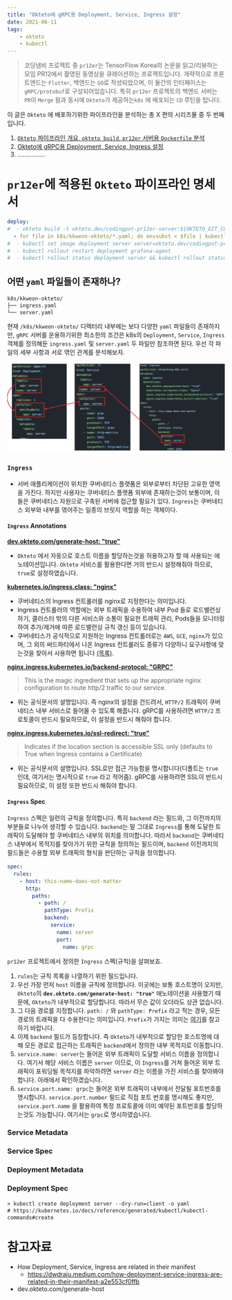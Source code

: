```yaml
---
title: "Okteto에 gRPC용 Deployment, Service, Ingress 설정"
date: 2021-06-11
tags:
    - okteto
    - kubectl
---
```


> 코딩냄비 프로젝트 중 `pr12er`는 TensorFlow Korea의 논문을 읽고/리뷰하는 모임 PR12에서 촬영된 동영상을 큐레이션하는 프로젝트입니다. 개략적으로 프론트엔드는 `Flutter`, 백엔드는 `GO`로 작성되었으며, 이 둘간의 인터페이스는 `gRPC/protobuf`로 구성되어있습니다. 특히 `pr12er` 프로젝트의 백엔드 서버는 `PR`이 `Merge` 됨과 동시에 `Okteto`가 제공하는`k8s` 에 배포되는 `CD` 루틴을 탑니다.

이 글은 `Okteto` 에 배포하기위한 파이프라인을 분석하는 총 X 편의 시리즈물 중 두 번째입니다.

1. [`Okteto` 파이프라인 개요, `okteto build`, `pr12er` 서버용 `Dockerfile` 분석](https://codingpot.github.io/cicd/okteto-pipeline-build/)
2. [Okteto에 gRPC용 Deployment, Service, Ingress 설정]()
3. ................

# `pr12er`에 적용된 `Okteto` 파이프라인 명세서

```yaml
deploy:
#  - okteto build -t okteto.dev/codingpot-pr12er-server:${OKTETO_GIT_COMMIT} -f ./server/deploy/Dockerfile server
  - for file in k8s/kkweon-okteto/*.yaml; do envsubst < $file | kubectl apply -f -; done
#  - kubectl set image deployment server server=okteto.dev/codingpot-pr12er-server:${OKTETO_GIT_COMMIT}
#  - kubectl rollout restart deployment grafana-agent
#  - kubectl rollout status deployment server && kubectl rollout status deployment grafana-agent
```

## 어떤 `yaml` 파일들이 존재하나?

```shell
k8s/kkweon-okteto/
├── ingress.yaml
└── server.yaml
```

현재 `/k8s/kkweon-okteto/` 디렉터리 내부에는 보다 다양한 `yaml` 파일들이 존재하지만, `gRPC` 서버를 운용하기위한 최소한의 조건은 k8s의 `Deployment`, `Service`, `Ingress` 객체를 정의해둔 `ingress.yaml` 및 `server.yaml` 두 파일만 참조하면 된다. 우선 각 파일의 세부 사항과 서로 엮인 관계를 분석해보자.

![](images/ingress-service-deployment.png)

### `Ingress`
- 서버 애플리케이션이 위치한 쿠버네티스 플랫폼은 외부로부터 차단된 고유한 영역을 가진다. 하지만 사용자는 쿠버네티스 플랫폼 외부에  존재하는것이 보통이며, 이들은 쿠버네티스 자원으로 구축된 서버에 접근할 필요가 있다. `Ingress`는 쿠버네티스 외부와 내부를 엮어주는 일종의 브릿지 역할을 하는 객체이다. 

#### `Ingress` Annotations
[**dev.okteto.com/generate-host: "true"**](dev.okteto.com/generate-host)
- `Okteto` 에서 자동으로 호스트 이름을 할당하는것을 허용하고자 할 때 사용되는 애노테이션입니다. `Okteto` 서비스를 활용한다면 거의 반드시 설정해줘야 하므로, `true`로 설정하였습니다.

[**kubernetes.io/ingress.class: "nginx"**](https://www.nginx.com/resources/glossary/kubernetes-ingress-controller/)
- 쿠버네티스의 Ingress 컨트롤러를 nginx로 지정한다는 의미입니다.
- Ingress 컨트롤러의 역할에는 외부 트래픽을 수용하여 내부 Pod 들로 로드밸런싱하기, 클러스터 밖의 다른 서비스와 소통이 필요한 트래픽 관리, Pods들을 모니터링하여 추가/제거에 따른 로드밸런싱 규칙 갱신 등이 있습니다. 
- 쿠버네티스가 공식적으로 지원하는 Ingress 컨트롤러로는 `AWS`, `GCE`, `nginx`가 있으며, 그 외의 써드파티에서 나온 Ingress 컨트롤러도 종류가 다양하니 요구사항에 맞는것을 찾아서 사용하면 됩니다 [(목록)](https://kubernetes.io/docs/concepts/services-networking/ingress-controllers/).

[**nginx.ingress.kubernetes.io/backend-protocol: "GRPC"**](https://kubernetes.github.io/ingress-nginx/examples/grpc/#grpc)
> This is the magic ingredient that sets up the appropriate nginx configuration to route http/2 traffic to our service.
- 위는 공식문서의 설명입니다. 즉 nginx의 설정을 건드려서, `HTTP/2` 트래픽이 쿠버네티스 내부 서비스로 들어올 수 있도록 해줍니다. gRPC를 사용하려면 `HTTP/2` 프로토콜이 반드시 필요하므로, 이 설정을 반드시 해줘야 합니다.

[**nginx.ingress.kubernetes.io/ssl-redirect: "true"**](https://kubernetes.github.io/ingress-nginx/examples/rewrite/)
> Indicates if the location section is accessible SSL only (defaults to True when Ingress contains a Certificate)
- 위는 공식문서의 설명입니다. SSL로만 접근 가능함을 명시합니다(디폴트는 `true` 인데, 여기서는 명시적으로 `true` 라고 적어줌). gRPC를 사용하려면 SSL이 반드시 필요하므로, 이 설정 또한 반드시 해줘야 합니다.

#### `Ingress` Spec

`Ingress` 스펙은 일련의 규칙을 정의합니다. 특히 `backend` 라는 필드와, 그 이전까지의 부분들로 나누어 생각할 수 있습니다. `backend`는 말 그대로 `Ingress`를 통해 도달한 트래픽이 도달해야 할 쿠버네티스 내부의 위치를 의미합니다. 따라서 `backend`는 쿠버네티스 내부에서 목적지를 찾아가기 위한 규칙을 정의하는 필드이며, `backend` 이전까지의 필드들은 수용할 외부 트래픽의 형식을 판단하는 규칙을 정의합니다. 

```yaml
spec:
  rules:
    - host: this-name-does-not-matter
      http:
        paths:
          - path: /
            pathType: Prefix
            backend:
              service:
                name: server
                port:
                  name: grpc
```

`pr12er` 프로젝트에서 정의한 `Ingress` 스펙(규칙)을 살펴보죠.
1. `rules`는 규칙 목록을 나열하기 위한 필드입니다.
2. 우선 가장 먼저 `host` 이름을 규칙에 정의합니다. 이곳에는 보통 호스트명이 오지만, `Okteto`의 **`dev.okteto.com/generate-host: "true"`** 애노테이션을 사용했기 때문에, `Okteto`가 내부적으로 할당합니다. 따라서 무슨 값이 오더라도 상관 없습니다.
3. 그 다음 경로를 지정합니다. `path: /` 와 `pathType: Prefix` 라고 적는 경우, 모든 경로의 트래픽을 다 수용한다는 의미입니다. `Prefix`가 가지는 의미는 [여기](https://kubernetes.io/docs/concepts/services-networking/ingress/#path-types)를 참고하기 바랍니다. 
4. 이제 `backend` 필드가 등장합니다. 즉 `Okteto`가 내부적으로 할당한 호스트명에 대해 모든 경로로 접근하는 트래픽은 `backend`에서 정의한 내부 목적지로 이동합니다.
5. `service.name: server`는 들어온 외부 트래픽이 도달할 서비스 이름을 정의합니다. 여기서 해당 서비스 이름은 `server` 이므로, 이 `Ingress`를 거쳐 들어온 외부 트래픽이 포워딩될 목적지를 파악하려면 `server` 라는 이름을 가진 서비스를 찾아봐야 합니다. 아래에서 확인하겠습니다. 
6. `service.port.name: grpc`는 들어온 외부 트래픽이 내부에서 전달될 포트번호를 명시합니다. `service.port.number` 필드로 직접 포트 번호를 명시해도 좋지만, `service.port.name` 을 활용하여 특정 프로토콜에 이미 예약된 포트번호를 할당하는것도 가능합니다. 여기서는 `grpc`로 명시하였습니다.

### Service Metadata

### Service Spec

### Deployment Metadata

### Deployment Spec

```shell
> kubectl create deployment server --dry-run=client -o yaml
# https://kubernetes.io/docs/reference/generated/kubectl/kubectl-commands#create
```

# 참고자료
- How Deployment, Service, Ingress are related in their manifest
  - https://dwdraju.medium.com/how-deployment-service-ingress-are-related-in-their-manifest-a2e553cf0ffb
- dev.okteto.com/generate-host